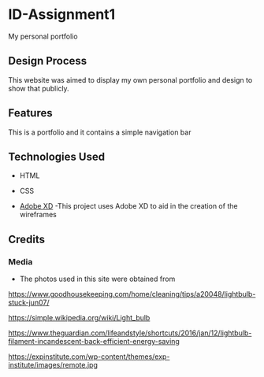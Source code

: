 # ID-Assignment1
My personal portfolio 

## Design Process
 
This website was aimed to display my own personal portfolio and design to show that publicly.

## Features

This is a portfolio and it contains a simple navigation bar 

## Technologies Used

- HTML

- CSS

- [Adobe XD](https://www.adobe.com/)
   -This project uses Adobe XD to aid in the creation of the wireframes

## Credits

### Media
- The photos used in this site were obtained from 

https://www.goodhousekeeping.com/home/cleaning/tips/a20048/lightbulb-stuck-jun07/

https://simple.wikipedia.org/wiki/Light_bulb

https://www.theguardian.com/lifeandstyle/shortcuts/2016/jan/12/lightbulb-filament-incandescent-back-efficient-energy-saving

https://expinstitute.com/wp-content/themes/exp-institute/images/remote.jpg
